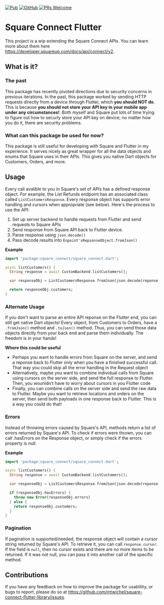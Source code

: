 [![Pub](https://img.shields.io/pub/v/square_connect.svg?style=flat-square)](https://pub.dev/packages/square_connect)
[![GitHub](https://img.shields.io/github/license/mtwichel/square-connect-flutter-library.svg?style=flat-square)](https://github.com/mtwichel/square-connect-flutter-library/blob/master/LICENSE)
[![PRs Welcome](https://img.shields.io/badge/PRs-welcome-brightgreen.svg?style=flat-square)](https://github.com/mtwichel/square-connect-flutter-library)
# Square Connect Flutter

This project is a wip extending the Square Connect APIs. You can learn more about them here https://developer.squareup.com/docs/api/connect/v2.

## What is it?

### The past
This package has recently pivoted directions due to security concerns in previous iterations. In the past, this package worked by sending HTTP requests directly from a device through Flutter, which **you should NOT do**. This is because **you should not store your API key in your mobile app under any circumstances!**. Both myself and Square put lots of time trying to figure out how to securly store your API key on device; no matter how you do it, there are security problems.

### What can this package be used for now?
This package is still useful for developing with Square and Flutter in my experience. It serves nicely as great wrapper for all the data objects and enums that Square uses in their APIs. This gives you native Dart objects for Customers, Orders, and more.

## Usage

Every call avalible to you in Square's set of APIs has a defined response object. For example, the List Refunds endpoint has an associated class called `ListCustomersResponse`. Every response object has supports error handling and cursors when appropriate (see below). Here's the process to use the API:

1. Set up server backend to handle requests from Flutter and send requests to Square APIs
2. Send response from Square API back to Flutter device.
3. Parse response using `json.decode()`
4. Pass decode results into `Enpoint'sRepsonseObject.fromJson()`

**Example**

```dart
import 'package:square_connect/square_connect.dart';

async listCustomers() {
  String response = await CustomBackend.listCustomers();

  var responseObj = ListCustomersResponse.fromJson(json.decode(reponse));

  return responseObj.customers;
}
```

### Alternate Usage

If  you don't want to parse an entire API reponse on the Flutter end, you can still get native Dart objects! Every object, from Customers to Orders, have a `.fromJson()` method and `.toJson()` method. Thus, you can send those data objects directly from your back end and parse them individually. The freedom is in your hands!

**Where this could be useful**
- Perhaps you want to handle errors from Square on the server, and send a reponse back to Flutter only when you have a finished successful call. That way you could skip all the error handling in the Request object
- Alternatively, maybe you want to combine individual calls from Square using cursors on the server side, and send the full response to Flutter. Then, you wounldn't have to worry about cursors in you Flutter code
- Finally, you can combine calls on the server side and send the raw data to Flutter. Maybe you want to retrieve locations and orders on the server, then send both payloads in one response back to Flutter. This is a way you could do that!

### Errors
Instead of throwing errors caused by Square's API, methods return a list of errors returned by Square's API. To check if errors were thrown, you can call .hasErrors on the Response object, or simply check if the errors property is null.

**Example**
```dart
import 'package:square_connect/square_connect.dart';

async listCustomers() {
  String response = await CustomBackend.listCustomers();

  var responseObj = ListCustomersResponse.fromJson(json.decode(reponse));

  if (responseObj.hasErrors) {
    throw new Error(responseObj.errors)
  } else {
    return responseObj.customers;
  }
}
```

### Pagination

If pagination is supported/needed, the response object will contain a cursor string returned by Square's API. To retrieve it, you can call `response.cursor`. If the field is `null`, then no cursor exists and there are no more items to be returned. If it was not null, you can pass it into another call of the specific method.

## Contributions
If you have any feedback on how to improve the package for usablility, or bugs to report, please do so at https://github.com/mtwichel/square-connect-flutter-library/issues.